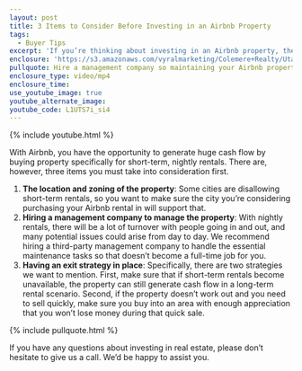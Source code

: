 ```yaml
---
layout: post
title: 3 Items to Consider Before Investing in an Airbnb Property
tags:
  - Buyer Tips
excerpt: 'If you’re thinking about investing in an Airbnb property, there are three items you must take into consideration first.'
enclosure: 'https://s3.amazonaws.com/vyralmarketing/Colemere+Realty/Utah+Real+Estate+Air+BnB.mp4'
pullquote: Hire a management company so maintaining your Airbnb property doesn’t become a full-time job.
enclosure_type: video/mp4
enclosure_time:
use_youtube_image: true
youtube_alternate_image:
youtube_code: L1UTS7i_si4
---
```



{% include youtube.html %}

With Airbnb, you have the opportunity to generate huge cash flow by buying property specifically for short-term, nightly rentals. There are, however, three items you must take into consideration first.&nbsp;

1. **The location and zoning of the property**: Some cities are disallowing short-term rentals, so you want to make sure the city you’re considering purchasing your Airbnb rental in will support that.&nbsp;
2. **Hiring a management company to manage the property**: With nightly rentals, there will be a lot of turnover with people going in and out, and many potential issues could arise from day to day. We recommend hiring a third-party management company to handle the essential maintenance tasks so that doesn’t become a full-time job for you.
3. **Having an exit strategy in place**: Specifically, there are two strategies we want to mention. First, make sure that if short-term rentals become unavailable, the property can still generate cash flow in a long-term rental scenario. Second, if the property doesn’t work out and you need to sell quickly, make sure you buy into an area with enough appreciation that you won’t lose money during that quick sale.&nbsp;

{% include pullquote.html %}

If you have any questions about investing in real estate, please don’t hesitate to give us a call. We’d be happy to assist you.&nbsp;
<br>&nbsp;
